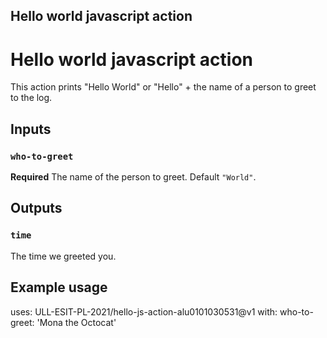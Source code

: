 ## Hello world javascript action
# Hello world javascript action

This action prints "Hello World" or "Hello" + the name of a person to greet to the log.

## Inputs

### `who-to-greet`

**Required** The name of the person to greet. Default `"World"`.

## Outputs

### `time`

The time we greeted you.

## Example usage

uses: ULL-ESIT-PL-2021/hello-js-action-alu0101030531@v1
with:
  who-to-greet: 'Mona the Octocat'
